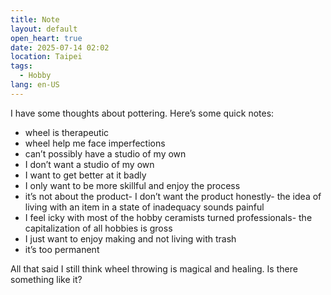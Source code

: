 ```yaml
---
title: Note
layout: default
open_heart: true
date: 2025-07-14 02:02
location: Taipei
tags: 
  - Hobby
lang: en-US
---
```


I have some thoughts about pottering. Here’s some quick notes:

- wheel is therapeutic
- wheel help me face imperfections
- can’t possibly have a studio of my own
- I don’t want a studio of my own
- I want to get better at it badly
- I only want to be more skillful and enjoy the process
- it’s not about the product- I don’t want the product honestly- the idea of living with an item in a state of inadequacy sounds painful
- I feel icky with most of the hobby ceramists turned professionals- the capitalization of all hobbies is gross
- I just want to enjoy making and not living with trash
- it’s too permanent

All that said I still think wheel throwing is magical and healing. Is there something like it?
